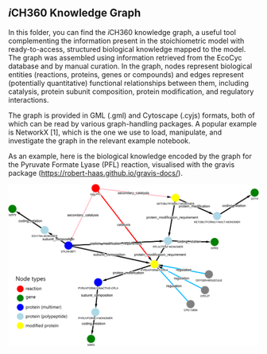 ## *i*CH360 Knowledge Graph
In this folder, you can find the *i*CH360 knowledge graph, a useful tool complementing the information present in the stoichiometric model with ready-to-access, structured biological knowledge mapped to the model.  The graph was assembled using information retrieved from the EcoCyc database and by manual curation. In the graph, nodes represent biological entities (reactions, proteins, genes or compounds) and edges represent (potentially quantitative) functional relationships between them, including catalysis, protein subunit composition, protein modification, and regulatory interactions.

The graph is provided in GML (.gml) and Cytoscape (.cyjs) formats, both of which can be read by various graph-handling packages. A popular example is NetworkX [1], which is the one we use to load, manipulate, and investigate the graph in the relevant example notebook.

As an example, here is the biological knowledge encoded by the graph for the Pyruvate Formate Lyase (PFL) reaction, visualised with the gravis package (https://robert-haas.github.io/gravis-docs/).

![Alt text](PFL_subgraph_example.png "Visualising the subgraph associated with reaction PFL")